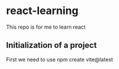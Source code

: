 # react-learning
This repo is for me to learn react

## Initialization of a project

First we need to use npm create vite@latest